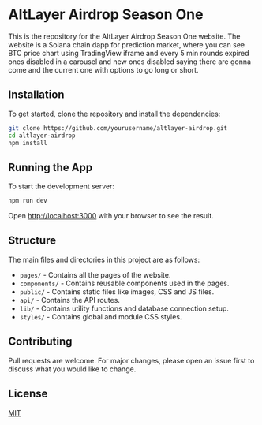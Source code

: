 # AltLayer Airdrop Season One

This is the repository for the AltLayer Airdrop Season One website. The website is a Solana chain dapp for prediction market, where you can see BTC price chart using TradingView iframe and every 5 min rounds expired ones disabled in a carousel and new ones disabled saying there are gonna come and the current one with options to go long or short.

## Installation

To get started, clone the repository and install the dependencies:

```bash
git clone https://github.com/yourusername/altlayer-airdrop.git
cd altlayer-airdrop
npm install
```

## Running the App

To start the development server:

```bash
npm run dev
```

Open [http://localhost:3000](http://localhost:3000) with your browser to see the result.

## Structure

The main files and directories in this project are as follows:

- `pages/` - Contains all the pages of the website.
- `components/` - Contains reusable components used in the pages.
- `public/` - Contains static files like images, CSS and JS files.
- `api/` - Contains the API routes.
- `lib/` - Contains utility functions and database connection setup.
- `styles/` - Contains global and module CSS styles.

## Contributing

Pull requests are welcome. For major changes, please open an issue first to discuss what you would like to change.

## License

[MIT](https://choosealicense.com/licenses/mit/)